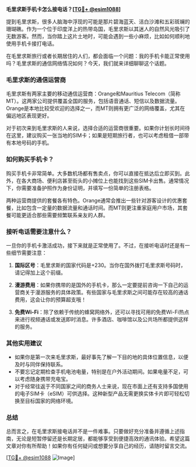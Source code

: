 **毛里求斯手机卡怎么接电话？[[TG💪+ @esim1088](https://t.me/s/esim1088)]**

提到毛里求斯，很多人脑海中浮现的可能是那片碧海蓝天、洁白沙滩和五彩斑斓的珊瑚礁。作为一个位于印度洋上的热带岛国，毛里求斯以其迷人的自然风光吸引了无数游客。然而，当你踏上这片土地时，可能会遇到一些小麻烦，比如如何顺利地使用手机卡接打电话。

在毛里求斯旅行或者长期居住的人们，都会面临一个问题：我的手机卡能正常使用吗？毛里求斯的通信网络情况如何？今天，我们就来详细聊聊这个话题。

### 毛里求斯的通信运营商

毛里求斯有两家主要的移动通信运营商：Orange和Mauritius Telecom（简称MT）。这两家公司提供覆盖全国的服务，包括语音通话、短信以及数据流量。Orange是本地比较受欢迎的选择之一，而MT则拥有更广泛的网络覆盖，尤其在偏远地区表现更好。

对于初次来到毛里求斯的人来说，选择合适的运营商很重要。如果你计划长时间待在这里，建议购买一张当地的SIM卡；如果是短期旅行者，也可以考虑租借一部带有本地号码的手机。

### 如何购买手机卡？

购买手机卡非常简单。大多数机场都有售卖点，你可以直接在抵达后立即买到。此外，在各大商场、便利店甚至街头的小摊位上也能找到这些SIM卡出售。通常情况下，你需要准备护照作为身份证明，并填写一份简单的注册表格。

两种运营商提供的套餐各有特色。Orange通常会推出一些针对游客设计的优惠套餐，比如包含一定量的数据流量和通话时间。而MT则更注重家庭用户市场，其套餐可能更适合那些需要频繁联系亲友的人群。

### 接听电话需要注意什么？

一旦你的手机卡激活成功，接下来就是正常使用了。不过，在接听电话时还是有一些细节需要注意：

1. **国际区号**：毛里求斯的国家代码是+230。当你在国外拨打毛里求斯号码时，请记得加上这个前缀。
   
2. **漫游费用**：如果你携带的是国外的手机卡，那么一定要提前咨询一下自己的运营商关于漫游服务的具体政策。有些国家与毛里求斯之间可能存在较高的通话费用，这会让你的预算超支哦！

3. **免费Wi-Fi**：除了依赖于传统的蜂窝网络外，还可以寻找可用的免费Wi-Fi热点来进行视频通话或发送即时消息。许多酒店、咖啡馆以及公共场所都提供这样的服务。

### 其他实用建议

- 如果你是第一次来毛里求斯，最好事先了解一下目的地的具体位置信息，以便及时与同伴保持联系。
- 不要忘记定期检查手机电池电量，特别是在户外活动期间。如果电量不足，可以考虑随身携带充电宝。
- 对于经常往返于不同国家之间的商务人士来说，现在市面上还有支持多国使用的电子SIM卡（eSIM）可供选择。这种新型产品无需更换实体卡片即可轻松切换至目标国家的网络环境。

### 总结

总而言之，在毛里求斯接电话并不是一件难事。只要做好充分准备并遵循上述指南，无论是短暂停留还是长期定居，都能够享受到便捷高效的通讯体验。希望这篇文章对你有所帮助！如果你有任何疑问或想要分享自己的经历，请随时留言交流。

[[TG💪+ @esim1088](https://t.me/s/esim1088) ![Image](https://i.postimg.cc/4NQfJmqS/Snipaste-2025-05-13-00-14-12.png)]